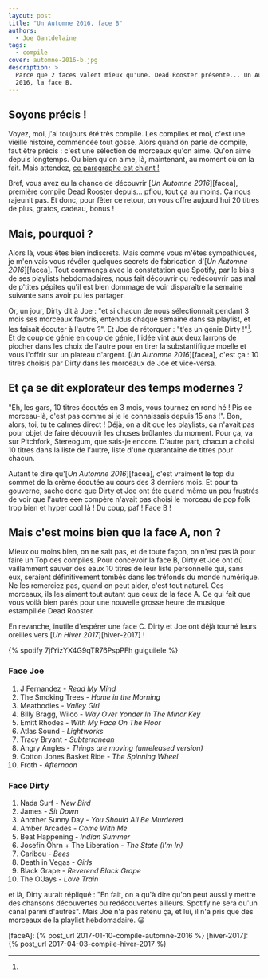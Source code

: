 ```yaml
---
layout: post
title: "Un Automne 2016, face B"
authors:
  - Joe Gantdelaine
tags:
  - compile
cover: automne-2016-b.jpg
description: >
  Parce que 2 faces valent mieux qu'une. Dead Rooster présente... Un Automne
  2016, la face B.
---
```


## Soyons précis !

Voyez, moi, j'ai toujours été très compile. Les compiles et moi, c'est une
vieille histoire, commencée tout gosse. Alors quand on parle de compile, faut
être précis : c'est une sélection de morceaux qu'on aime. Qu'on aime depuis
longtemps. Ou bien qu'on aime, là, maintenant, au moment où on la fait. Mais
attendez, [ce paragraphe est chiant !][chiant]

Bref, vous avez eu la chance de découvrir [_Un Automne 2016_][facea], première
compile Dead Rooster depuis… pfiou, tout ça au moins. Ça nous rajeunit pas. Et
donc, pour fêter ce retour, on vous offre aujourd'hui 20 titres de plus, gratos,
cadeau, bonus !

## Mais, pourquoi ?

Alors là, vous êtes bien indiscrets. Mais comme vous m'êtes sympathiques, je
m'en vais vous révéler quelques secrets de fabrication d'[_Un Automne
2016_][facea]. Tout commença avec la constatation que Spotify, par le biais de
ses playlists hebdomadaires, nous fait découvrir ou redécouvrir pas mal de
p'tites pépites qu'il est bien dommage de voir disparaître la semaine suivante
sans avoir pu les partager.

Or, un jour, Dirty dit à Joe : "et si chacun de nous sélectionnait pendant 3
mois ses morceaux favoris, entendus chaque semaine dans sa playlist, et les
faisait écouter à l'autre ?". Et Joe de rétorquer : "t'es un génie Dirty !"[^1].
Et de coup de génie en coup de génie, l'idée vint aux deux larrons de piocher
dans les choix de l'autre pour en tirer la substantifique moelle et vous
l'offrir sur un plateau d'argent. [_Un Automne 2016_][facea], c'est ça : 10
titres choisis par Dirty dans les morceaux de Joe et vice-versa.

## Et ça se dit explorateur des temps modernes ?

"Eh, les gars, 10 titres écoutés en 3 mois, vous tournez en rond hé ! Pis ce
morceau-là, c'est pas comme si je le connaissais depuis 15 ans !". Bon, alors,
toi, tu te calmes direct ! Déjà, on a dit que les playlists, ça n'avait pas pour
objet de faire découvrir les choses brûlantes du moment. Pour ça, va sur
Pitchfork, Stereogum, que sais-je encore. D'autre part, chacun a choisi 10
titres dans la liste de l'autre, liste d'une quarantaine de titres pour chacun.

Autant te dire qu'[_Un Automne 2016_][facea], c'est vraiment le top du sommet de
la crème écoutée au cours des 3 derniers mois. Et pour ta gouverne, sache donc
que Dirty et Joe ont été quand même un peu frustrés de voir que l'autre ~~con~~
compère n'avait pas choisi le morceau de pop folk trop bien et hyper cool là !
Du coup, paf ! Face B !

## Mais c'est moins bien que la face A, non ?

Mieux ou moins bien, on ne sait pas, et de toute façon, on n'est pas là pour
faire un Top des compiles. Pour concevoir la face B, Dirty et Joe ont dû
vaillamment sauver des eaux 10 titres de leur liste personnelle qui, sans eux,
seraient définitivement tombés dans les tréfonds du monde numérique. Ne les
remerciez pas, quand on peut aider, c'est tout naturel. Ces morceaux, ils les
aiment tout autant que ceux de la face A. Ce qui fait que vous voilà bien parés
pour une nouvelle grosse heure de musique estampillée Dead Rooster.

En revanche, inutile d'espérer une face C. Dirty et Joe ont déjà tourné leurs
oreilles vers [_Un Hiver 2017_][hiver-2017] !

{% spotify 7jfYizYX4G9qTR76PspPFh guiguilele %}

### Face Joe

1. J Fernandez - _Read My Mind_
1. The Smoking Trees - _Home in the Morning_
1. Meatbodies - _Valley Girl_
1. Billy Bragg, Wilco - _Way Over Yonder In The Minor Key_
1. Emitt Rhodes - _With My Face On The Floor_
1. Atlas Sound - _Lightworks_
1. Tracy Bryant - _Subterranean_
1. Angry Angles - _Things are moving (unreleased version)_
1. Cotton Jones Basket Ride - _The Spinning Wheel_
1. Froth - _Afternoon_

### Face Dirty

1. Nada Surf - _New Bird_
1. James - _Sit Down_
1. Another Sunny Day - _You Should All Be Murdered_
1. Amber Arcades - _Come With Me_
1. Beat Happening - _Indian Summer_
1. Josefin Öhrn + The Liberation - _The State (I'm In)_
1. Caribou - _Bees_
1. Death in Vegas - _Girls_
1. Black Grape - _Reverend Black Grape_
1. The O'Jays - _Love Train_

[^1]:
  et là, Dirty aurait répliqué : "En fait, on a qu'à dire qu'on peut aussi y
  mettre des chansons découvertes ou redécouvertes ailleurs. Spotify ne sera
  qu'un canal parmi d'autres". Mais Joe n'a pas retenu ça, et lui, il n'a pris
  que des morceaux de la playlist hebdomadaire. 😀

[chiant]: https://youtu.be/SbZL91_Kvi0

[faceA]: {% post_url 2017-01-10-compile-automne-2016 %} [hiver-2017]:
{% post_url 2017-04-03-compile-hiver-2017 %}
